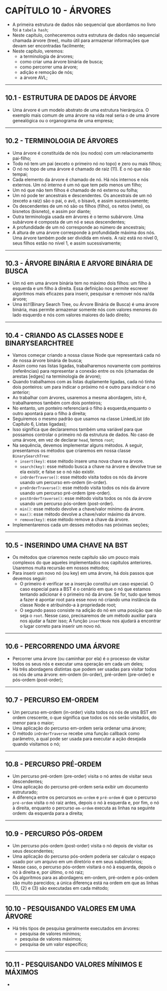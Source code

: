 # CAPÍTULO 10 - ÁRVORES

- A primeira estrutura de dados não sequencial que abordamos no livro foi a `tabela hash`;
- Neste capítulo, conheceremos outra estrutura de dados não sequencial chamada árvore (tree), muito útil para armazenar informações que devam ser encontradas facilmente;
- Neste capítulo, veremos:
  - a terminologia de árvores;
  - como criar uma árvore binária de busca;
  - como percorrer uma árvore;
  - adição e remoção de nós;
  - a árvore AVL;

---

## 10.1 - ESTRUTURA DE DADOS DE ÁRVORE

- Uma árvore é um modelo abstrato de uma estrutura hierárquica. O exemplo mais comum de uma árvore na vida real seria o de uma árvore genealógica ou o organograma de uma empresa;

---

## 10.2 - TERMINOLOGIA DE ÁRVORES

- Uma árvore é constituída de nós (ou nodos) com um relacionamento pai-filho;
- Todo nó tem um pai (exceto o primeiro nó no topo) e zero ou mais filhos;
- O nó no topo de uma árvore é chamado de raiz (11). É o nó que não tempai;
- Cada elemento da árvore é chamado de nó. Há nós internos e nós externos. Um nó interno é um nó que tem pelo menos um filho;
- Um nó que não tem filhos é chamado de nó externo ou folha;
- Um nó pode ter ancestrais e descendentes. Os ancestrais de um nó (exceto a raiz) são o pai, o avô, o bisavô, e assim sucessivamente;
- Os descendentes de um nó são os filhos (filho), os netos (neto), os bisnetos (bisneto), e assim por diante;
- Outra terminologia usada em árvores é o termo subárvore. Uma subárvore é composta de um nó e seus descendentes;
- A profundidade de um nó corresponde ao número de ancestrais;
- A altura de uma árvore corresponde à profundidade máxima dos nós. Uma árvore também pode ser dividida em níveis. A raiz está no nível 0, seus filhos estão no nível 1, e assim sucessivamente;

---

## 10.3 - ÁRVORE BINÁRIA E ARVORE BINÁRIA DE BUSCA

- Um nó em uma árvore binária tem no máximo dois filhos: um filho à esquerda e um filho à direita. Essa definição nos permite escrever algoritmos mais eficazes para inserir, pesquisar e remover nós na/da árvore;
- Uma `BST`(Binary Search Tree, ou Árvore Binária de Busca) é uma árvore binária, mas permite armazenar somente nós com valores menores do lado esquerdo e nós com valores maiores do lado direito;

---

## 10.4 - CRIANDO AS CLASSES NODE E BINARYSEARCHTREE

- Vamos começar criando a nossa classe Node que representará cada nó de nossa árvore binária de busca;
- Assim como nas listas ligadas, trabalharemos novamente com ponteiros (referências) para representar a conexão entre os nós (chamadas de arestas
  [edges] na terminologia de árvore);
- Quando trabalhamos com as listas duplamente ligadas, cada nó tinha dois ponteiros: um para indicar o próximo nó e outro para indicar o nó anterior;
- Ao trabalhar com árvores, usaremos a mesma abordagem, isto é, trabalharemos também com dois ponteiros;
- No entanto, um ponteiro referenciará o filho à esquerda,enquanto o outro apontará para o filho à direita;
- Seguiremos o mesmo padrão que usamos na classe LinkedList (do Capítulo 6, Listas ligadas);
- Isso significa que declararemos também uma variável para que possamos controlar o primeiro nó da estrutura de dados. No caso de uma árvore, em vez de declarar `head`, temos `root`;
- Na sequência, devemos implementar alguns métodos. A seguir, presentamos os métodos que criaremos em nossa classe `BinarySearchTree`:
  - `insert(key)`: esse método insere uma nova chave na árvore.
  - `search(key)`: esse método busca a chave na árvore e devolve true se ela existir, e false se o nó não existir.
  - `inOrderTraverse()`: esse método visita todos os nós da árvore usando um percurso em-ordem (in-order).
  - `preOrderTraverse()`: esse método visita todos os nós da árvore usando um percurso pré-ordem (pre-order).
  - `postOrderTraverse()`: esse método visita todos os nós da árvore usando um percurso pós-ordem (post-order).
  - `min()`: esse método devolve a chave/valor mínimo da árvore.
  - `max()`: esse método devolve a chave/valor máximo da árvore.
  - `remove(key)`: esse método remove a chave da árvore.
- Implementaremos cada um desses métodos nas próximas seções;

---

## 10.5 - INSERINDO UMA CHAVE NA BST

- Os métodos que criaremos neste capítulo são um pouco mais complexos do que aqueles implementados nos capítulos anteriores. Usaremos muita recursão em nossos métodos;
- Para inserir um novo nó (ou key) em uma árvore, há dois passos que devemos seguir:
  - O primeiro é verificar se a inserção constitui um caso especial. O caso especial para a BST é o cenário em que o nó que estamos tentando adicionar é o primeiro nó da árvore. Se for, tudo que temos a fazer é apontar root para esse novo nó criando uma instância da classe Node e atribuindo-a à propriedade root;
  - O segundo passo consiste na adição do nó em uma posição que não seja o `root`. Nesse caso, precisaremos de um método auxiliar para nos ajudar a fazer isso; A função `insertNode` nos ajudará a encontrar o lugar correto para inserir um novo nó.

---

## 10.6 - PERCORRENDO UMA ÁRVORE

- Percorrer uma árvore (ou caminhar por ela) é o processo de visitar todos os seus nós e executar uma operação em cada um deles;
- Há três abordagens distintas que podem ser usadas para visitar todos os nós de uma árvore: em-ordem (in-order), pré-ordem (pre-order) e pós-ordem (post-order);

---

## 10.7 - PERCURSO EM-ORDEM

- Um percurso em-ordem (in-order) visita todos os nós de uma BST em ordem crescente, o que significa que todos os nós serão visitados, do menor para o maior;
- Uma aplicação do percurso em-ordem seria ordenar uma árvore;
- O método `inOrderTraverse` recebe uma função callback como parâmetro, a qual pode ser usada para executar a ação desejada quando visitamos o nó;

---

## 10.8 - PERCURSO PRÉ-ORDEM

- Um percurso pré-ordem (pre-order) visita o nó antes de visitar seus descendentes;
- Uma aplicação do percurso pré-ordem seria exibir um documento estruturado;
- A diferença entre os percursos `em-ordem` e `pré-ordem` é que o percurso `pré-ordem` visita o nó raiz antes, depois o nó à esquerda e, por
  fim, o nó à direita, enquanto o percurso `em-ordem` executa as linhas na seguinte ordem: da esquerda para a direita;

---

## 10.9 - PERCURSO PÓS-ORDEM

- Um percurso pós-ordem (post-order) visita o nó depois de visitar os seus descendentes;
- Uma aplicação do percurso pós-ordem poderia ser calcular o espaço usado por um arquivo em um diretório e em seus subdiretórios;
- Nesse caso, o percurso pós-ordem visitará o nó à esquerda, depois o nó à direita e, por último, o nó raiz;
- Os algoritmos para as abordagens em-ordem, pré-ordem e pós-ordem são muito parecidos; a única diferença está na ordem em que as linhas {1}, {2}
  e {3} são executadas em cada método;

---

## 10.10 - PESQUISANDO VALORES EM UMA ÁRVORE

- Há três tipos de pesquisa geralmente executados em árvores:
  - pesquisa de valores mínimos;
  - pesquisa de valores máximos;
  - pesquisa de um valor específico;

---

## 10.11 - PESQUISANDO VALORES MÍNIMOS E MÁXIMOS

-
